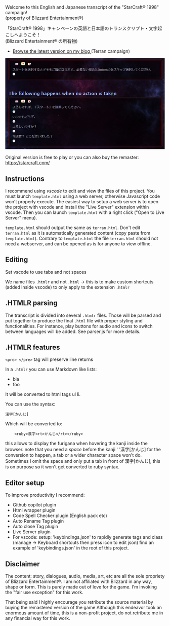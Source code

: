 
<img src="https://rodolphe-vaillant.fr/images/2021-10/starcraft_transcript_terran_banner.jpg" title=""  alt="" >

Welcome to this English and Japanese transcript of the "StarCraft® 1998" campaign!     
(property of Blizzard Entertainment®)

「StarCraft® 1998」キャンペーンの英語と日本語のトランスクリプト・文字起こしへようこそ！    
(Blizzard Entertainment® の所有物)


 - <a href="https://rodolphe-vaillant.fr/entry/131/starcraft-1998-japanese-transcript-terran-campaign"> Browse the latest version on my blog </a> (Terran campaign)

<img src="doc/preview.webp" title=""  alt="" >

Original version is free to play or you can also buy the remaster:
https://starcraft.com/



Instructions
------------

I recommend using *vscode* to edit and view the files of this project.
You must launch `template.html` using a web server, otherwise Javascript code won't properly execute. 
The easiest way to setup a web server is to open the project with vscode and install the "Live Server" extension within vscode.
Then you can launch `template.html` with a right click ("Open to Live Server" menu). 

`template.html` should output the same as `terran.html`.
Don't edit `terran.html` as it is automatically generated content (copy paste from `template.html`). 
Contrary to `template.html` the file `terran.html` should not need a webserver, 
and can be opened as is for anyone to view offline.


Editing
-------

Set vscode to use tabs and not spaces

We name files `.htmlr` and not `.html` ->
this is to make custom shortcuts (added inside vscode) to only apply to the extension `.htmlr`

.HTMLR parsing
--------------

The transcript is divided into several `.htmlr` files.
Those will be parsed and put together to produce the final `.html` file with proper styling and functionalities.
For instance, play buttons for audio and icons to switch between languages will be added.
See parser.js for more details.

.HTMLR features
--------------------

`<pre> </pre>` tag  will preserve line returns

In a `.htmlr` you can use Markdown like lists:
- bla
- foo

It will be converted to html tags ul li.

You can use the syntax:  
```
漢字[かんじ]
```

Which will be converted to:  
```
    <ruby>漢字<rt>かんじ</rt></ruby>
```

this allows to display the furigana when hovering the kanji inside the browser.
note that you need a *space* before the kanji ' '漢字[かんじ] for the conversion to
happen, a tab or a wider character space won't do.
Sometimes I omit the space and only put a tab in front of 漢字[かんじ],
this is on purpose so it won't get converted to ruby syntax.


Editor setup
------------

To improve productivity I recommend:

 - Github copilot plugin
 - Html wrapper plugin
 - Code Spell Checker plugin (English pack etc)
 - Auto Rename Tag plugin
 - Auto close Tag plugin
 - Live Server plugin
 - For vscode:  setup: 'keybindings.json' to rapidly generate tags and class
 (manage -> Keyboard shortcuts then press icon to edit json)
  find an example of 'keybindings.json' in the root of this project.

Disclaimer
----------

The content: story, dialogues, audio, media, art, etc are all the sole propriety of Blizzard Entertainment®. 
I am not affiliated with Blizzard in any way, shape or form. This is purely made out of love for the game. I'm invoking the "fair use exception" for this work.

That being said I highly encourage you retribute the source material by buying the remastered version of the game
Although this endeavor took an enormous amount of time, this is a non-profit project, 
do not retribute me in any financial way for this work.
